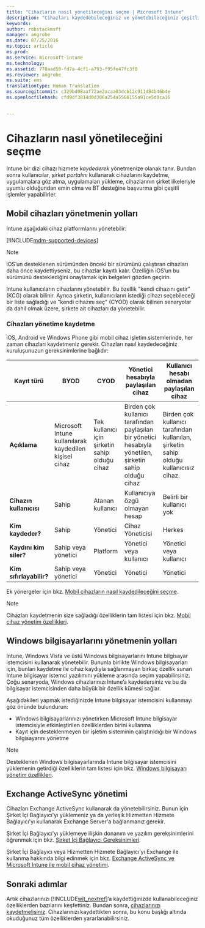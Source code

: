```yaml
---
title: "Cihazların nasıl yönetileceğini seçme | Microsoft Intune"
description: "Cihazları kaydedebileceğiniz ve yönetebileceğiniz çeşitli yollar hakkında bilgi edinin."
keywords: 
author: robstackmsft
manager: angrobe
ms.date: 07/25/2016
ms.topic: article
ms.prod: 
ms.service: microsoft-intune
ms.technology: 
ms.assetid: 770aad50-fd7a-4cf1-a793-f95fe47fc3f8
ms.reviewer: angrobe
ms.suite: ems
translationtype: Human Translation
ms.sourcegitcommit: c329bd08aaf72ae2acaa03dcb12c911d84b46b4e
ms.openlocfilehash: cfd9df3814d0d306a254a5566155a91ce5d0ca16


---
```


# Cihazların nasıl yönetileceğini seçme
Intune bir dizi cihazı hizmete *kaydederek* yönetmenize olanak tanır. Bundan sonra kullanıcılar, *şirket portalını* kullanarak cihazlarını kaydetme, uygulamalara göz atma, uygulamaları yükleme, cihazlarının şirket ilkeleriyle uyumlu olduğundan emin olma ve BT desteğine başvurma gibi çeşitli işlemler yapabilirler.

## Mobil cihazları yönetmenin yolları
Intune aşağıdaki cihaz platformlarını yönetebilir:

[!INCLUDE[mdm-supported-devices](../includes/mdm-supported-devices.md)]

> [!NOTE]
> iOS’un desteklenen sürümünden önceki bir sürümünü çalıştıran cihazları daha önce kaydettiyseniz, bu cihazlar kayıtlı kalır. Özelliğin iOS’un bu sürümünü desteklediğini onaylamak için belgeleri gözden geçirin.

Intune kullanıcıların cihazlarını yönetebilir. Bu özellik "kendi cihazını getir" (KCG) olarak bilinir. Ayrıca şirketin, kullanıcıların istediği cihazı seçebileceği bir liste sağladığı ve "kendi cihazını seç" (CYOD) olarak bilinen senaryolar da dahil olmak üzere, şirkete ait cihazları da yönetebilir.

### Cihazları yönetime kaydetme
iOS, Android ve Windows Phone gibi mobil cihaz işletim sistemlerinde, her zaman cihazları kaydetmeniz gerekir. Cihazları nasıl kaydedeceğiniz kuruluşunuzun gereksinimlerine bağlıdır:

|Kayıt türü|BYOD|CYOD|Yönetici hesabıyla paylaşılan cihaz|Kullanıcı hesabı olmadan paylaşılan cihaz|
|-------------------|--------|--------|--------------------------------------|----------------------------------------|
|**Açıklama**|Microsoft Intune kullanılarak kaydedilen kişisel cihaz|Tek kullanıcı için şirketin sahip olduğu cihaz|Birden çok kullanıcı tarafından paylaşılan bir yönetici hesabıyla yönetilen, şirketin sahip olduğu cihaz|Birden çok kullanıcı tarafından kullanılan, şirketin sahip olduğu kullanıcısız cihaz.|
|**Cihazın kullanıcısı**|Sahip|Atanan kullanıcı|Kullanıcıya özgü olmayan hesap|Belirli bir kullanıcı yok|
|**Kim kaydeder?**|Sahip|Yönetici|Cihaz Yöneticisi|Herkes|
|**Kaydını kim siler?**|Sahip veya yönetici|Platform |Yönetici veya kullanıcı|Yönetici veya kullanıcı|
|**Kim sıfırlayabilir?**|Sahip veya yönetici|Yönetici|Yönetici|Yönetici|

Ek yönergeler için bkz. [Mobil cihazların nasıl kaydedileceğini seçme](/intune/get-started/choose-how-to-enroll-devices1).

> [!NOTE]
> Cihazları kaydetmenin size sağladığı özelliklerin tam listesi için bkz. [Mobil cihaz yönetim özellikleri](mobile-device-management-capabilities-in-microsoft-intune.md).

## Windows bilgisayarlarını yönetmenin yolları
Intune, Windows Vista ve üstü Windows bilgisayarlarını Intune bilgisayar istemcisini kullanarak yönetebilir. Bununla birlikte Windows bilgisayarları için, bunları kaydetme ile cihaz kaydıyla sağlanmayan birkaç özellik sunan Intune bilgisayar istemci yazılımını yükleme arasında seçim yapabilirsiniz. Çoğu senaryoda, Windows cihazlarınızı Intune’a kaydedersiniz ve bu da bilgisayar istemcisinden daha büyük bir özellik kümesi sağlar.

Aşağıdakileri yapmak istediğinizde Intune bilgisayar istemcisini kullanmayı göz önünde bulundurun:

- Windows bilgisayarlarınızı yönetirken Microsoft Intune bilgisayar istemcisiyle etkinleştirilen özelliklerden birini kullanma
- Kayıt için desteklenmeyen bir işletim sisteminin çalıştırıldığı bir Windows bilgisayarını yönetme

> [!NOTE]
> Desteklenen Windows bilgisayarlarında Intune bilgisayar istemcisini yüklemenin getirdiği özelliklerin tam listesi için bkz. [Windows bilgisayarı yönetim özellikleri](windows-pc-management-capabilities-in-microsoft-intune.md).

## Exchange ActiveSync yönetimi
Cihazları Exchange ActiveSync kullanarak da yönetebilirsiniz. Bunun için Şirket İçi Bağlayıcı'yı yüklemeniz ya da yerleşik Hizmetten Hizmete Bağlayıcı'yı kullanarak Exchange Server'a bağlanmanız gerekir.

Şirket İçi Bağlayıcı'yı yüklemeye ilişkin donanım ve yazılım gereksinimlerini öğrenmek için bkz. [Şirket İçi Bağlayıcı Gereksinimleri](/intune/deploy-use/intune-on-premises-exchange-connector#requirements-for-the-on-premises-connector).

Şirket İçi Bağlayıcı veya Hizmetten Hizmete Bağlayıcı’yı Exchange ile kullanma hakkında bilgi edinmek için bkz. [Exchange ActiveSync ve Microsoft Intune ile mobil cihaz yönetimi](/intune/deploy-use/mobile-device-management-with-exchange-activesync-and-microsoft-intune).



## Sonraki adımlar
Artık cihazlarınızı [!INCLUDE[wit_nextref](../includes/wit_nextref_md.md)]’a kaydettiğinizde kullanabileceğiniz özelliklerden bazılarını keşfettiniz. Bundan sonra, [cihazlarınızı kaydetmelisiniz](/intune/deploy-use/enroll-devices-in-microsoft-intune). Cihazlarınızı kaydettikten sonra, bu konu başlığı altında okuduğunuz tüm özelliklerden yararlanabilirsiniz. <!--lindavr: There's a logical flaw in our "get to know/get started" content. You can take the path in this topic or you can take the path in the What to know before your get started topic. And they don't cover the same ground. -->



<!--HONumber=Aug16_HO3-->



